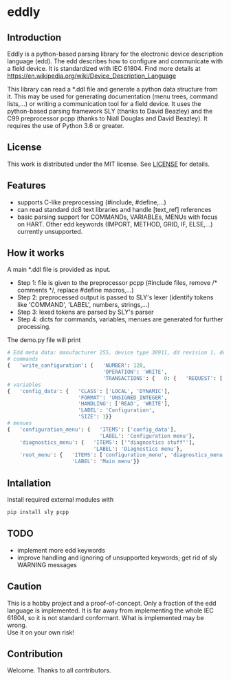 # eddly

## Introduction

Eddly is a python-based parsing library for the electronic device description language (edd).
The edd describes how to configure and communicate with a field device.
It is standardized with IEC 61804. Find more details at https://en.wikipedia.org/wiki/Device_Description_Language

This library can read a *.ddl file and generate a python data structure from it.
This may be used for generating documentation (menu trees, command lists,...) or writing a communication tool for a field device.
It uses the python-based parsing framework SLY (thanks to David Beazley) and the C99 preprocessor pcpp (thanks to Niall Douglas and David Beazley).
It requires the use of Python 3.6 or greater.

## License

This work is distributed under the MIT license. See [LICENSE](LICENSE) for details.

## Features

- supports C-like preprocessing (#include, #define,...)
- can read standard dc8 text libraries and handle [text_ref] references
- basic parsing support for COMMANDs, VARIABLEs, MENUs with focus on HART. Other edd keywords (IMPORT, METHOD, GRID, IF, ELSE,...) currently unsupported.

## How it works

A main *.ddl file is provided as input.
 - Step 1: file is given to the preprocessor pcpp (#include files, remove /* comments */, replace #define macros,...)
 - Step 2: preprocessed output is passed to SLY's lexer (identify tokens like 'COMMAND', 'LABEL', numbers, strings,...)
 - Step 3: lexed tokens are parsed by SLY's parser
 - Step 4: dicts for commands, variables, menues are generated for further processing.

The demo.py file will print
```python
# Edd meta data: manufacturer 255, device type 38911, dd revision 1, device revision 1
# commands
{   'write_configuration': {   'NUMBER': 128,
                               'OPERATION': 'WRITE',
                               'TRANSACTIONS': {   0: {   'REQUEST': [   'config_data']}}}}
# variables
{   'config_data': {   'CLASS': ['LOCAL', 'DYNAMIC'],
                       'FORMAT': 'UNSIGNED_INTEGER',
                       'HANDLING': ['READ', 'WRITE'],
                       'LABEL': 'Configuration',
                       'SIZE': 1}}
# menues
{   'configuration_menu': {   'ITEMS': ['config_data'],
                              'LABEL': 'Configuration menu'},
    'diagnostics_menu': {   'ITEMS': ['"diagnostics stuff"'],
                            'LABEL': 'Diagnostics menu'},
    'root_menu': {   'ITEMS': ['configuration_menu', 'diagnostics_menu'],
                     'LABEL': 'Main menu'}}
```

## Intallation

Install required external modules with
```sh
pip install sly pcpp
```

## TODO

- implement more edd keywords
- improve handling and ignoring of unsupported keywords; get rid of sly WARNING messages

## Caution

This is a hobby project and a proof-of-concept. Only a fraction of the edd language is implemented.
It is far away from implementing the whole IEC 61804, so it is not standard conformant. What is implemented may be wrong.  
Use it on your own risk!

## Contribution

Welcome. Thanks to all contributors.

